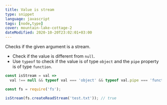 ```yaml
---
title: Value is stream
type: snippet
language: javascript
tags: [node,type]
cover: mountain-lake-cottage-2
dateModified: 2020-10-20T23:02:01+03:00
---
```


Checks if the given argument is a stream.

- Check if the value is different from `null`.
- Use `typeof` to check if the value is of type `object` and the `pipe` property is of type `function`.

```js
const isStream = val =>
  val !== null && typeof val === 'object' && typeof val.pipe === 'function';
```

```js
const fs = require('fs');

isStream(fs.createReadStream('test.txt')); // true
```
